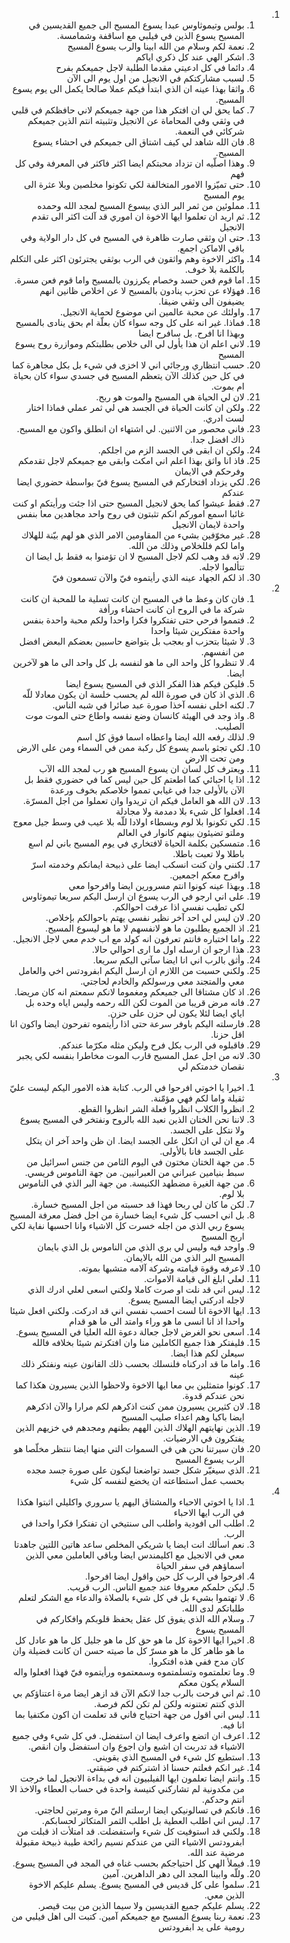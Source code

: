 <ol dir="rtl">
  <li>
    <ol>
      <li>بولس وتيموثاوس عبدا يسوع المسيح الى جميع القديسين في المسيح يسوع الذين في فيلبي مع اساقفة وشمامسة.</li>
      <li>نعمة لكم وسلام من الله ابينا والرب يسوع المسيح</li>
      <li>اشكر الهي عند كل ذكري اياكم</li>
      <li>دائما في كل ادعيتي مقدما الطلبة لاجل جميعكم بفرح</li>
      <li>لسبب مشاركتكم في الانجيل من اول يوم الى الآن</li>
      <li>واثقا بهذا عينه ان الذي ابتدأ فيكم عملا صالحا يكمل الى يوم يسوع المسيح.</li>
      <li>كما يحق لي ان افتكر هذا من جهة جميعكم لاني حافظكم في قلبي في وثقي وفي المحاماة عن الانجيل وتثبيته انتم الذين جميعكم شركائي في النعمة.</li>
      <li>فان الله شاهد لي كيف اشتاق الى جميعكم في احشاء يسوع المسيح.</li>
      <li>وهذا اصلّيه ان تزداد محبتكم ايضا اكثر فاكثر في المعرفة وفي كل فهم</li>
      <li>حتى تميّزوا الامور المتخالفة لكي تكونوا مخلصين وبلا عثرة الى يوم المسيح</li>
      <li>مملوئين من ثمر البر الذي بيسوع المسيح لمجد الله وحمده</li>
      <li>ثم اريد ان تعلموا ايها الاخوة ان اموري قد آلت اكثر الى تقدم الانجيل</li>
      <li>حتى ان وثقي صارت ظاهرة في المسيح في كل دار الولاية وفي باقي الاماكن اجمع.</li>
      <li>واكثر الاخوة وهم واثقون في الرب بوثقي يجترئون اكثر على التكلم بالكلمة بلا خوف.</li>
      <li>اما قوم فعن حسد وخصام يكرزون بالمسيح واما قوم فعن مسرة.</li>
      <li>فهؤلاء عن تحزب ينادون بالمسيح لا عن اخلاص ظانين انهم يضيفون الى وثقي ضيقا.</li>
      <li>واولئك عن محبة عالمين اني موضوع لحماية الانجيل.</li>
      <li>فماذا. غير انه على كل وجه سواء كان بعلّة ام بحق ينادى بالمسيح وبهذا انا افرح. بل سافرح ايضا</li>
      <li>لاني اعلم ان هذا يأول لي الى خلاص بطلبتكم وموازرة روح يسوع المسيح</li>
      <li>حسب انتظاري ورجائي اني لا اخزى في شيء بل بكل مجاهرة كما في كل حين كذلك الآن يتعظم المسيح في جسدي سواء كان بحياة ام بموت.</li>
      <li>لان لي الحياة هي المسيح والموت هو ربح.</li>
      <li>ولكن ان كانت الحياة في الجسد هي لي ثمر عملي فماذا اختار لست ادري.</li>
      <li>فاني محصور من الاثنين. لي اشتهاء ان انطلق واكون مع المسيح. ذاك افضل جدا.</li>
      <li>ولكن ان ابقى في الجسد الزم من اجلكم.</li>
      <li>فاذ انا واثق بهذا اعلم اني امكث وابقى مع جميعكم لاجل تقدمكم وفرحكم في الايمان</li>
      <li>لكي يزداد افتخاركم في المسيح يسوع فيّ بواسطة حضوري ايضا عندكم</li>
      <li>فقط عيشوا كما يحق لانجيل المسيح حتى اذا جئت ورأيتكم او كنت غائبا اسمع اموركم انكم تثبتون في روح واحد مجاهدين معا بنفس واحدة لايمان الانجيل</li>
      <li>غير مخوّفين بشيء من المقاومين الامر الذي هو لهم بيّنة للهلاك واما لكم فللخلاص وذلك من الله.</li>
      <li>لانه قد وهب لكم لاجل المسيح لا ان تؤمنوا به فقط بل ايضا ان تتألموا لاجله.</li>
      <li>اذ لكم الجهاد عينه الذي رأيتموه فيّ والآن تسمعون فيّ</li>
    </ol>
  </li>
  <li>
    <ol>
      <li>فان كان وعظ ما في المسيح ان كانت تسلية ما للمحبة ان كانت شركة ما في الروح ان كانت احشاء ورأفة</li>
      <li>فتمموا فرحي حتى تفتكروا فكرا واحدا ولكم محبة واحدة بنفس واحدة مفتكرين شيئا واحدا</li>
      <li>لا شيئا بتحزب او بعجب بل بتواضع حاسبين بعضكم البعض افضل من انفسهم.</li>
      <li>لا تنظروا كل واحد الى ما هو لنفسه بل كل واحد الى ما هو لآخرين ايضا.</li>
      <li>فليكن فيكم هذا الفكر الذي في المسيح يسوع ايضا</li>
      <li>الذي اذ كان في صورة الله لم يحسب خلسة ان يكون معادلا للّه</li>
      <li>لكنه اخلى نفسه آخذا صورة عبد صائرا في شبه الناس.</li>
      <li>واذ وجد في الهيئة كانسان وضع نفسه واطاع حتى الموت موت الصليب.</li>
      <li>لذلك رفعه الله ايضا واعطاه اسما فوق كل اسم</li>
      <li>لكي تجثو باسم يسوع كل ركبة ممن في السماء ومن على الارض ومن تحت الارض</li>
      <li>ويعترف كل لسان ان يسوع المسيح هو رب لمجد الله الآب</li>
      <li>اذا يا احبائي كما اطعتم كل حين ليس كما في حضوري فقط بل الآن بالأولى جدا في غيابي تمموا خلاصكم بخوف ورعدة</li>
      <li>لان الله هو العامل فيكم ان تريدوا وان تعملوا من اجل المسرّة.</li>
      <li>افعلوا كل شيء بلا دمدمة ولا مجادلة</li>
      <li>لكي تكونوا بلا لوم وبسطاء اولادا للّه بلا عيب في وسط جيل معوج وملتو تضيئون بينهم كانوار في العالم</li>
      <li>متمسكين بكلمة الحياة لافتخاري في يوم المسيح باني لم اسع باطلا ولا تعبت باطلا.</li>
      <li>لكنني وان كنت انسكب ايضا على ذبيحة ايمانكم وخدمته اسرّ وافرح معكم اجمعين.</li>
      <li>وبهذا عينه كونوا انتم مسرورين ايضا وافرحوا معي</li>
      <li>على اني ارجو في الرب يسوع ان ارسل اليكم سريعا تيموثاوس لكي تطيب نفسي اذا عرفت احوالكم.</li>
      <li>لان ليس لي احد آخر نظير نفسي يهتم باحوالكم بإخلاص.</li>
      <li>اذ الجميع يطلبون ما هو لانفسهم لا ما هو ليسوع المسيح.</li>
      <li>واما اختباره فانتم تعرفون انه كولد مع اب خدم معي لاجل الانجيل.</li>
      <li>هذا ارجو ان ارسله اول ما ارى احوالي حالا.</li>
      <li>وأثق بالرب اني انا ايضا سآتي اليكم سريعا.</li>
      <li>ولكني حسبت من اللازم ان ارسل اليكم ابفرودتس اخي والعامل معي والمتجند معي ورسولكم والخادم لحاجتي.</li>
      <li>اذ كان مشتاقا الى جميعكم ومغموما لانكم سمعتم انه كان مريضا.</li>
      <li>فانه مرض قريبا من الموت لكن الله رحمه وليس اياه وحده بل اياي ايضا لئلا يكون لي حزن على حزن.</li>
      <li>فارسلته اليكم باوفر سرعة حتى اذا رأيتموه تفرحون ايضا واكون انا اقل حزنا.</li>
      <li>فاقبلوه في الرب بكل فرح وليكن مثله مكرّما عندكم.</li>
      <li>لانه من اجل عمل المسيح قارب الموت مخاطرا بنفسه لكي يجبر نقصان خدمتكم لي</li>
    </ol>
  </li>
  <li>
    <ol>
      <li>اخيرا يا اخوتي افرحوا في الرب. كتابة هذه الامور اليكم ليست عليّ ثقيلة واما لكم فهي مؤمّنة.</li>
      <li>انظروا الكلاب انظروا فعلة الشر انظروا القطع.</li>
      <li>لاننا نحن الختان الذين نعبد الله بالروح ونفتخر في المسيح يسوع ولا نتكل على الجسد.</li>
      <li>مع ان لي ان اتكل على الجسد ايضا. ان ظن واحد آخر ان يتكل على الجسد فانا بالأولى.</li>
      <li>من جهة الختان مختون في اليوم الثامن من جنس اسرائيل من سبط بنيامين عبراني من العبرانيين. من جهة الناموس فريسي.</li>
      <li>من جهة الغيرة مضطهد الكنيسة. من جهة البر الذي في الناموس بلا لوم.</li>
      <li>لكن ما كان لي ربحا فهذا قد حسبته من اجل المسيح خسارة.</li>
      <li>بل اني احسب كل شيء ايضا خسارة من اجل فضل معرفة المسيح يسوع ربي الذي من اجله خسرت كل الاشياء وانا احسبها نفاية لكي اربح المسيح</li>
      <li>واوجد فيه وليس لي بري الذي من الناموس بل الذي بايمان المسيح البر الذي من الله بالايمان.</li>
      <li>لاعرفه وقوة قيامته وشركة آلامه متشبها بموته.</li>
      <li>لعلي ابلغ الى قيامة الاموات.</li>
      <li>ليس اني قد نلت او صرت كاملا ولكني اسعى لعلي ادرك الذي لاجله ادركني ايضا المسيح يسوع.</li>
      <li>ايها الاخوة انا لست احسب نفسي اني قد ادركت. ولكني افعل شيئا واحدا اذ انا انسى ما هو وراء وامتد الى ما هو قدام</li>
      <li>اسعى نحو الغرض لاجل جعالة دعوة الله العليا في المسيح يسوع.</li>
      <li>فليفتكر هذا جميع الكاملين منا وان افتكرتم شيئا بخلافه فالله سيعلن لكم هذا ايضا.</li>
      <li>واما ما قد ادركناه فلنسلك بحسب ذلك القانون عينه ونفتكر ذلك عينه</li>
      <li>كونوا متمثلين بي معا ايها الاخوة ولاحظوا الذين يسيرون هكذا كما نحن عندكم قدوة.</li>
      <li>لان كثيرين يسيرون ممن كنت اذكرهم لكم مرارا والآن اذكرهم ايضا باكيا وهم اعداء صليب المسيح</li>
      <li>الذين نهايتهم الهلاك الذين الههم بطنهم ومجدهم في خزيهم الذين يفتكرون في الارضيات.</li>
      <li>فان سيرتنا نحن هي في السموات التي منها ايضا ننتظر مخلّصا هو الرب يسوع المسيح</li>
      <li>الذي سيغيّر شكل جسد تواضعنا ليكون على صورة جسد مجده بحسب عمل استطاعته ان يخضع لنفسه كل شيء</li>
    </ol>
  </li>
  <li>
    <ol>
      <li>اذا يا اخوتي الاحباء والمشتاق اليهم يا سروري واكليلي اثبتوا هكذا في الرب ايها الاحباء</li>
      <li>اطلب الى افودية واطلب الى سنتيخي ان تفتكرا فكرا واحدا في الرب.</li>
      <li>نعم اسألك انت ايضا يا شريكي المخلص ساعد هاتين اللتين جاهدتا معي في الانجيل مع اكليمندس ايضا وباقي العاملين معي الذين اسماؤهم في سفر الحياة</li>
      <li>افرحوا في الرب كل حين واقول ايضا افرحوا.</li>
      <li>ليكن حلمكم معروفا عند جميع الناس. الرب قريب.</li>
      <li>لا تهتموا بشيء بل في كل شيء بالصلاة والدعاء مع الشكر لتعلم طلباتكم لدى الله.</li>
      <li>وسلام الله الذي يفوق كل عقل يحفظ قلوبكم وافكاركم في المسيح يسوع</li>
      <li>اخيرا ايها الاخوة كل ما هو حق كل ما هو جليل كل ما هو عادل كل ما هو طاهر كل ما هو مسرّ كل ما صيته حسن ان كانت فضيلة وان كان مدح ففي هذه افتكروا.</li>
      <li>وما تعلمتموه وتسلمتموه وسمعتموه ورأيتموه فيّ فهذا افعلوا واله السلام يكون معكم</li>
      <li>ثم اني فرحت بالرب جدا لانكم الآن قد ازهر ايضا مرة اعتناؤكم بي الذي كنتم تعتنونه ولكن لم تكن لكم فرصة.</li>
      <li>ليس اني اقول من جهة احتياج فاني قد تعلمت ان اكون مكتفيا بما انا فيه.</li>
      <li>اعرف ان اتضع واعرف ايضا ان استفضل. في كل شيء وفي جميع الاشياء قد تدربت ان اشبع وان اجوع وان استفضل وان انقص.</li>
      <li>استطيع كل شيء في المسيح الذي يقويني.</li>
      <li>غير انكم فعلتم حسنا اذ اشتركتم في ضيقتي.</li>
      <li>وانتم ايضا تعلمون ايها الفيلبيون انه في بداءة الانجيل لما خرجت من مكدونية لم تشاركني كنيسة واحدة في حساب العطاء والاخذ الا انتم وحدكم.</li>
      <li>فانكم في تسالونيكي ايضا ارسلتم اليّ مرة ومرتين لحاجتي.</li>
      <li>ليس اني اطلب العطية بل اطلب الثمر المتكاثر لحسابكم.</li>
      <li>ولكني قد استوفيت كل شيء واستفضلت. قد امتلأت اذ قبلت من ابفرودتس الاشياء التي من عندكم نسيم رائحة طيبة ذبيحة مقبولة مرضية عند الله.</li>
      <li>فيملأ الهي كل احتياجكم بحسب غناه في المجد في المسيح يسوع.</li>
      <li>وللّه وابينا المجد الى دهر الداهرين. آمين</li>
      <li>سلموا على كل قديس في المسيح يسوع. يسلم عليكم الاخوة الذين معي.</li>
      <li>يسلم عليكم جميع القديسين ولا سيما الذين من بيت قيصر.</li>
      <li>نعمة ربنا يسوع المسيح مع جميعكم آمين. كتبت الى اهل فيلبي من رومية على يد ابفرودتس</li>
    </ol>
  </li>
</ol>
